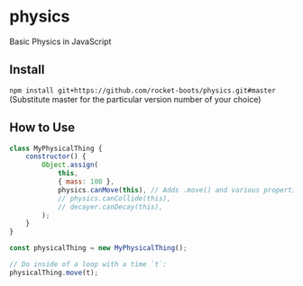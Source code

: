 # physics
Basic Physics in JavaScript

## Install

`npm install git+https://github.com/rocket-boots/physics.git#master` (Substitute master for the particular version number of your choice)

## How to Use

```js
class MyPhysicalThing {
	constructor() {
		Object.assign(
			this,
			{ mass: 100 },
			physics.canMove(this), // Adds .move() and various properties
			// physics.canCollide(this),
			// decayer.canDecay(this),
		);
	}
}

const physicalThing = new MyPhysicalThing();

// Do inside of a loop with a time `t`:
physicalThing.move(t);

```

